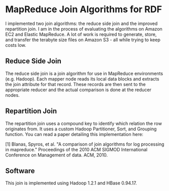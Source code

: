 MapReduce Join Algorithms for RDF
=========
I implemented two join algorithms: the reduce side join and the improved repartition join. I am in the process of evaluating the
algorithms on Amazon EC2 and Elastic MapReduce. A lot of work is required to generate, store, and transfer the terabyte size
files on Amazon S3 - all while trying to keep costs low.

Reduce Side Join
---------
The reduce side join is a join algorithm for use in MapReduce environments (e.g. Hadoop).
Each mapper node reads its local data blocks and extracts the join attribute for that record.
These records are then sent to the appropriate reducer and the actual comparison is done at the reducer nodes.

Repartition Join
---------
The repartition join uses a compound key to identify which relation the row originates from.
It uses a custom Hadoop Partitioner, Sort, and Grouping function. You can read a paper detailing this implementation here:

[1] Blanas, Spyros, et al. "A comparison of join algorithms for log processing in mapreduce."
Proceedings of the 2010 ACM SIGMOD International Conference on Management of data. ACM, 2010.

Software
---------
This join is implemented using Hadoop 1.2.1 and HBase 0.94.17.